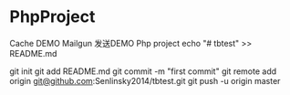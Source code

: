 # PhpProject
Cache DEMO
Mailgun 发送DEMO
Php project
echo "# tbtest" >> README.md


git init
git add README.md
git commit -m "first commit"
git remote add origin git@github.com:Senlinsky2014/tbtest.git
git push -u origin master
